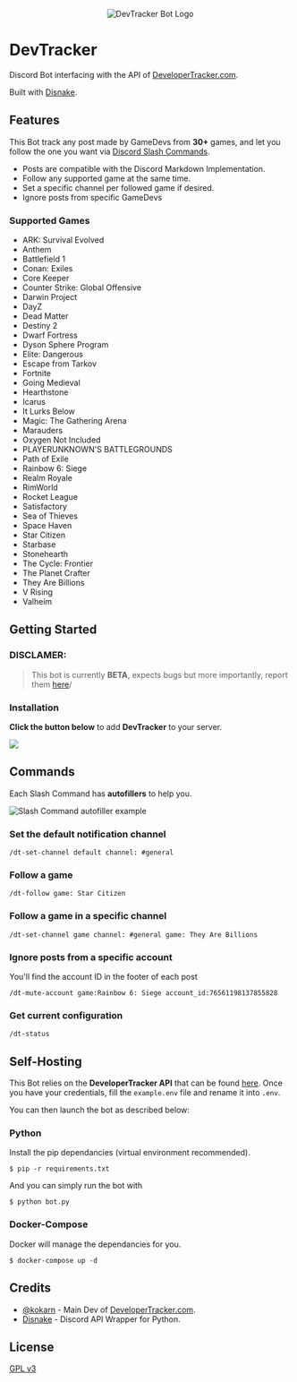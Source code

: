 <p align="center">
  <img src="https://i33.servimg.com/u/f33/11/20/17/41/logo_b11.png" alt="DevTracker Bot Logo"/>
</p>

# DevTracker

Discord Bot interfacing with the API of [DeveloperTracker.com](https://developertracker.com/).

Built with [Disnake](https://disnake.dev/).

## Features

This Bot track any post made by GameDevs from **30+** games, and let you follow the one you want via [Discord Slash Commands](https://support.discord.com/hc/en-us/articles/1500000368501-Slash-Commands-FAQ).

- Posts are compatible with the Discord Markdown Implementation.
- Follow any supported game at the same time.
- Set a specific channel per followed game if desired.
- Ignore posts from specific GameDevs

### Supported Games
- ARK: Survival Evolved
- Anthem
- Battlefield 1
- Conan: Exiles
- Core Keeper
- Counter Strike: Global Offensive
- Darwin Project
- DayZ
- Dead Matter
- Destiny 2
- Dwarf Fortress
- Dyson Sphere Program
- Elite: Dangerous
- Escape from Tarkov
- Fortnite
- Going Medieval
- Hearthstone
- Icarus
- It Lurks Below
- Magic: The Gathering Arena
- Marauders
- Oxygen Not Included
- PLAYERUNKNOWN'S BATTLEGROUNDS
- Path of Exile
- Rainbow 6: Siege
- Realm Royale
- RimWorld
- Rocket League
- Satisfactory
- Sea of Thieves
- Space Haven
- Star Citizen
- Starbase
- Stonehearth
- The Cycle: Frontier
- The Planet Crafter
- They Are Billions
- V Rising
- Valheim

## Getting Started

### DISCLAMER:
> This bot is currently **BETA**, expects bugs but more importantly, report them [here](https://github.com/s0me-1/devtracker-bot/issues)/

### Installation

**Click the button below** to add **DevTracker** to your server.

[![](https://i33.servimg.com/u/f33/11/20/17/41/invite10.png)](https://discord.com/api/oauth2/authorize?client_id=982257201211138050&permissions=274877958144&scope=applications.commands%20bot)

## Commands

Each Slash Command has **autofillers** to help you.

![Slash Command autofiller example](https://i.imgur.com/nui0Yk3.png)

### Set the default notification channel
```console
/dt-set-channel default channel: #general
```

### Follow a game
```console
/dt-follow game: Star Citizen
```

### Follow a game in a specific channel
```console
/dt-set-channel game channel: #general game: They Are Billions
```

### Ignore posts from a specific account

You'll find the account ID in the footer of each post
```console
/dt-mute-account game:Rainbow 6: Siege account_id:76561198137855828
```
### Get current configuration
```console
/dt-status
```
## Self-Hosting

This Bot relies on the **DeveloperTracker API** that can be found [here](https://github.com/post-tracker/rest-api).
Once you have your credentials, fill the `example.env` file and rename it into `.env`.

You can then launch the bot as described below:

### Python

Install the pip dependancies (virtual environment recommended).
```console
$ pip -r requirements.txt
```
And you can simply run the bot with
```console
$ python bot.py
```

### Docker-Compose
Docker will manage the dependancies for you.

```console
$ docker-compose up -d
```

## Credits
- [@kokarn](https://github.com/kokarn) - Main Dev of [DeveloperTracker.com](https://developertracker.com/).
- [Disnake](https://github.com/DisnakeDev/disnake) - Discord API Wrapper for Python.

## License
[GPL v3](https://github.com/s0me-1/devtracker-bot/blob/master/LICENSE)
